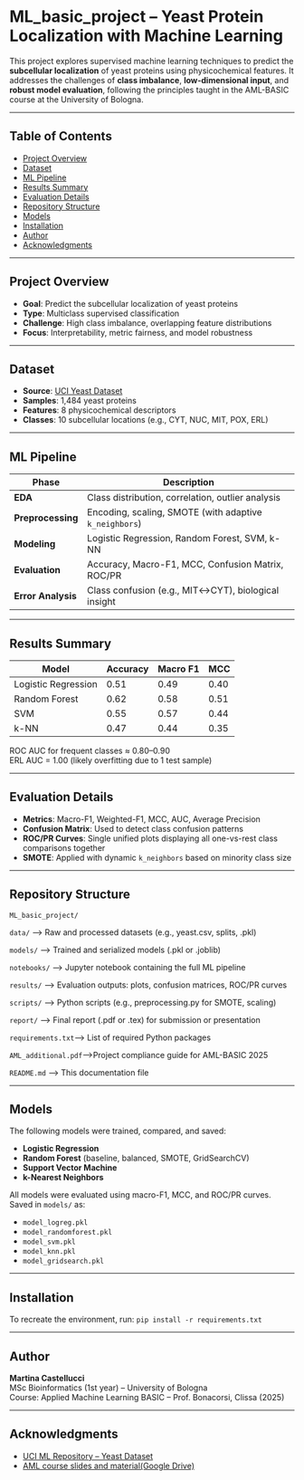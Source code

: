 # ML_basic_project – Yeast Protein Localization with Machine Learning

This project explores supervised machine learning techniques to predict the **subcellular localization** of yeast proteins using physicochemical features. It addresses the challenges of **class imbalance**, **low-dimensional input**, and **robust model evaluation**, following the principles taught in the AML-BASIC course at the University of Bologna.

---

## Table of Contents
- [Project Overview](#project-overview)
- [Dataset](#dataset)
- [ML Pipeline](#ml-pipeline)
- [Results Summary](#results-summary)
- [Evaluation Details](#evaluation-details)
- [Repository Structure](#repository-structure)
- [Models](#models)
- [Installation](#installation)
- [Author](#author)
- [Acknowledgments](#acknowledgments)

---

## Project Overview

- **Goal**: Predict the subcellular localization of yeast proteins
- **Type**: Multiclass supervised classification
- **Challenge**: High class imbalance, overlapping feature distributions
- **Focus**: Interpretability, metric fairness, and model robustness

---

## Dataset

- **Source**: [UCI Yeast Dataset](https://archive.ics.uci.edu/ml/datasets/Yeast)
- **Samples**: 1,484 yeast proteins
- **Features**: 8 physicochemical descriptors
- **Classes**: 10 subcellular locations (e.g., CYT, NUC, MIT, POX, ERL)

---

## ML Pipeline

| Phase             | Description |
|------------------|-------------|
| **EDA**          | Class distribution, correlation, outlier analysis |
| **Preprocessing**| Encoding, scaling, SMOTE (with adaptive `k_neighbors`) |
| **Modeling**     | Logistic Regression, Random Forest, SVM, k-NN |
| **Evaluation**   | Accuracy, Macro-F1, MCC, Confusion Matrix, ROC/PR |
| **Error Analysis**| Class confusion (e.g., MIT↔CYT), biological insight |

---

## Results Summary

| Model               | Accuracy | Macro F1 | MCC |
|--------------------|----------|----------|-------------|
| Logistic Regression| 0.51     | 0.49     | 0.40        |
| Random Forest      | 0.62     | 0.58     | 0.51        |
| SVM                | 0.55     | 0.57     | 0.44        |
| k-NN               | 0.47     | 0.44     | 0.35        |

ROC AUC for frequent classes ≈ 0.80–0.90  
ERL AUC = 1.00 (likely overfitting due to 1 test sample)

---

## Evaluation Details

- **Metrics**: Macro-F1, Weighted-F1, MCC, AUC, Average Precision
- **Confusion Matrix**: Used to detect class confusion patterns
- **ROC/PR Curves**: Single unified plots displaying all one-vs-rest class comparisons together
- **SMOTE**: Applied with dynamic `k_neighbors` based on minority class size

---

## Repository Structure

`ML_basic_project/`

`data/` --> Raw and processed datasets (e.g., yeast.csv, splits, .pkl)

`models/` --> Trained and serialized models (.pkl or .joblib)

`notebooks/` --> Jupyter notebook containing the full ML pipeline

`results/` --> Evaluation outputs: plots, confusion matrices, ROC/PR curves

`scripts/` --> Python scripts (e.g., preprocessing.py for SMOTE, scaling)

`report/` --> Final report (.pdf or .tex) for submission or presentation

`requirements.txt`--> List of required Python packages

`AML_additional.pdf`-->Project compliance guide for AML-BASIC 2025

`README.md` --> This documentation file


---

## Models

The following models were trained, compared, and saved:

- **Logistic Regression**
- **Random Forest** (baseline, balanced, SMOTE, GridSearchCV)
- **Support Vector Machine**
- **k-Nearest Neighbors**

All models were evaluated using macro-F1, MCC, and ROC/PR curves.  
Saved in `models/` as:

- `model_logreg.pkl`
- `model_randomforest.pkl`
- `model_svm.pkl`
- `model_knn.pkl`
- `model_gridsearch.pkl`

---

## Installation

To recreate the environment, run: `pip install -r requirements.txt`

---

## Author

**Martina Castellucci**  
MSc Bioinformatics (1st year) – University of Bologna  
Course: Applied Machine Learning BASIC – Prof. Bonacorsi, Clissa (2025)

---

## Acknowledgments

- [UCI ML Repository – Yeast Dataset](https://archive.ics.uci.edu/ml/datasets/Yeast)
- [AML course slides and material(Google Drive)](https://drive.google.com/drive/folders/1ZrQpF_F9E45yQTO9mG8Izr3LaECVH0aH)

